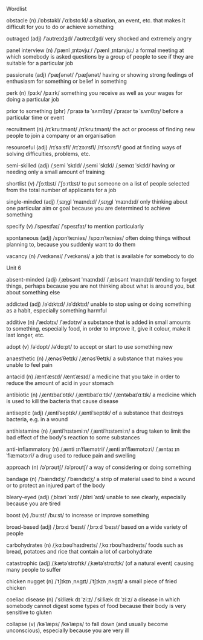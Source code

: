 Wordlist

obstacle (n) /ˈɒbstəkl/ /ˈɑːbstɑːkl/ a situation, an event, etc. that makes it difficult for you to do or achieve something

outraged (adj) /ˈaʊtreɪdʒd/ /ˈaʊtreɪdʒd/ very shocked and extremely angry

panel interview (n) /ˈpænl ˌɪntəvjuː/ /ˈpænl ˌɪntərvjuː/ a formal meeting at which somebody is asked questions by a group of people to see if they are suitable for a particular job

passionate (adj) /ˈpæʃənət/ /ˈpæʃənət/ having or showing strong feelings of enthusiasm for something or belief in something

perk (n) /pɜːk/ /pɜːrk/ something you receive as well as your wages for doing a particular job

prior to something (phr) /ˈpraɪə tə ˈsʌmθɪŋ/ /ˈpraɪər tə ˈsʌmθɪŋ/ before a particular time or event

recruitment (n) /rɪˈkruːtmənt/ /rɪˈkruːtmənt/ the act or process of finding new people to join a company or an organisation

resourceful (adj) /rɪˈsɔːsfl/ /rɪˈzɔːrsfl/ /rɪˈsɔːrsfl/ good at finding ways of solving difficulties, problems, etc.

semi-skilled (adj) /ˌsemi ˈskɪld/ /ˌsemi ˈskɪld/ /ˌsemɑɪ ˈskɪld/ having or needing only a small amount of training

shortlist (v) /ˈʃɔːtlɪst/ /ˈʃɔːrtlɪst/ to put someone on a list of people selected from the total number of applicants for a job

single-minded (adj) /ˌsɪŋɡl ˈmaɪndɪd/ /ˌsɪŋɡl ˈmaɪndɪd/ only thinking about one particular aim or goal because you are determined to achieve something

specify (v) /ˈspesɪfaɪ/ /ˈspesɪfaɪ/ to mention particularly

spontaneous (adj) /spɒnˈteɪniəs/ /spɑːnˈteɪniəs/ often doing things without planning to, because you suddenly want to do them

vacancy (n) /ˈveɪkənsi/ /ˈveɪkənsi/ a job that is available for somebody to do

Unit 6

absent-minded (adj) /ˌæbsənt ˈmaɪndɪd/ /ˌæbsənt ˈmaɪndɪd/ tending to forget things, perhaps because you are not thinking about what is around you, but about something else

addicted (adj) /əˈdɪktɪd/ /əˈdɪktɪd/ unable to stop using or doing something as a habit, especially something harmful

additive (n) /ˈædətɪv/ /ˈædətɪv/ a substance that is added in small amounts to something, especially food, in order to improve it, give it colour, make it last longer, etc.

adopt (v) /əˈdɒpt/ /əˈdɑːpt/ to accept or start to use something new

anaesthetic (n) /ˌænəsˈθetɪk/ /ˌænəsˈθetɪk/ a substance that makes you unable to feel pain

antacid (n) /æntˈæsɪd/ /æntˈæsɪd/ a medicine that you take in order to reduce the amount of acid in your stomach

antibiotic (n) /ˌæntɪbaɪˈɒtɪk/ /ˌæntɪbaɪˈɑːtɪk/ /ˌæntəbaɪˈɑːtɪk/ a medicine which is used to kill the bacteria that cause disease

antiseptic (adj) /ˌæntiˈseptɪk/ /ˌæntiˈseptɪk/ of a substance that destroys bacteria, e.g. in a wound

antihistamine (n) /ˌæntiˈhɪstəmiːn/ /ˌæntiˈhɪstəmiːn/ a drug taken to limit the bad effect of the body's reaction to some substances

anti-inflammatory (n) /ˌænti ɪnˈflæmətri/ /ˌænti ɪnˈflæmətɔːri/ /ˌæntaɪ ɪnˈflæmətɔːri/ a drug used to reduce pain and swelling

approach (n) /əˈprəʊtʃ/ /əˈproʊtʃ/ a way of considering or doing something

bandage (n) /ˈbændɪdʒ/ /ˈbændɪdʒ/ a strip of material used to bind a wound or to protect an injured part of the body

bleary-eyed (adj) /ˌblɪəri ˈaɪd/ /ˌblɪri ˈaɪd/ unable to see clearly, especially because you are tired

boost (v) /buːst/ /buːst/ to increase or improve something

broad-based (adj) /ˌbrɔːd ˈbeɪst/ /ˌbrɔːd ˈbeɪst/ based on a wide variety of people

carbohydrates (n) /ˌkɑːbəʊˈhaɪdreɪts/ /ˌkɑːrboʊˈhaɪdreɪts/ foods such as bread, potatoes and rice that contain a lot of carbohydrate

catastrophic (adj) /ˌkætəˈstrɒfɪk/ /ˌkætəˈstrɑːfɪk/ (of a natural event) causing many people to suffer

chicken nugget (n) /ˈtʃɪkɪn ˌnʌɡɪt/ /ˈtʃɪkɪn ˌnʌɡɪt/ a small piece of fried chicken

coeliac disease (n) /ˈsiːliæk dɪ ˈziːz/ /ˈsiːliæk dɪ ˈziːz/ a disease in which somebody cannot digest some types of food because their body is very sensitive to gluten

collapse (v) /kəˈlæps/ /kəˈlæps/ to fall down (and usually become unconscious), especially because you are very ill